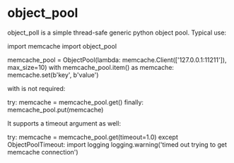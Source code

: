 object_pool
===========

object_poll is a simple thread-safe generic python object pool. Typical use:

import memcache
import object_pool

memcache_pool = ObjectPool(lambda: memcache.Client(['127.0.0.1:11211']), max_size=10)
with memcache_pool.item() as memcache:
    memcache.set(b'key', b'value')

with is not required:

try:
    memcache = memcache_pool.get()
finally:
    memcache_pool.put(memcache)

It supports a timeout argument as well:

try:
    memcache = memcache_pool.get(timeout=1.0)
except ObjectPoolTimeout:
    import logging
    logging.warning('timed out trying to get memcache connection')
